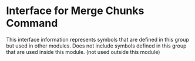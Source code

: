 
# Interface for Merge Chunks Command
This interface information represents symbols that are defined in this group but used in other modules.  Does not include symbols defined in this group that are used inside this module.
(not used outside this module)
